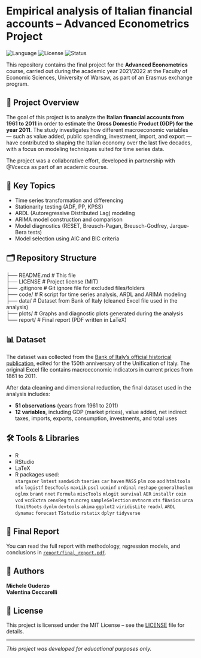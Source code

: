 # Empirical analysis of Italian financial accounts – Advanced Econometrics Project

![Language](https://img.shields.io/badge/code-R-blue?logo=r&logoColor=white)
![License](https://img.shields.io/badge/license-MIT-green?logo=open-source-initiative)
![Status](https://img.shields.io/badge/status-finished-success?style=flat&logo=github)

This repository contains the final project for the **Advanced Econometrics** course, carried out during the academic year 2021/2022 at the Faculty of Economic Sciences, University of Warsaw, as part of an Erasmus exchange program.

## 📌 Project Overview

The goal of this project is to analyze the **Italian financial accounts from 1961 to 2011** in order to estimate the **Gross Domestic Product (GDP) for the year 2011**. The study investigates how different macroeconomic variables — such as value added, public spending, investment, import, and export — have contributed to shaping the Italian economy over the last five decades, with a focus on modeling techniques suited for time series data.

The project was a collaborative effort, developed in partnership with @Vcecca as part of an academic course.

## 🧠 Key Topics

- Time series transformation and differencing  
- Stationarity testing (ADF, PP, KPSS)  
- ARDL (Autoregressive Distributed Lag) modeling  
- ARIMA model construction and comparison  
- Model diagnostics (RESET, Breusch-Pagan, Breusch-Godfrey, Jarque-Bera tests)  
- Model selection using AIC and BIC criteria  

## 🗂️ Repository Structure

├── README.md     # This file  
├── LICENSE       # Project license (MIT)  
├── .gitignore    # Git ignore file for excluded files/folders  
├── code/         # R script for time series analysis, ARDL and ARIMA modeling  
├── data/         # Dataset from Bank of Italy (cleaned Excel file used in the analysis)  
├── plots/        # Graphs and diagnostic plots generated during the analysis  
└── report/       # Final report (PDF written in LaTeX)

## 📊 Dataset

The dataset was collected from the [Bank of Italy’s official historical publication](https://www.bancaditalia.it/pubblicazioni/quaderni-storia/2011-0018/index.html?com.dotmarketing.htmlpage.language=1), edited for the 150th anniversary of the Unification of Italy. The original Excel file contains macroeconomic indicators in current prices from 1861 to 2011.

After data cleaning and dimensional reduction, the final dataset used in the analysis includes:

- **51 observations** (years from 1961 to 2011)  
- **12 variables**, including GDP (market prices), value added, net indirect taxes, imports, exports, consumption, investments, and total uses

## 🛠 Tools & Libraries

- R  
- RStudio  
- LaTeX  
- R packages used:  
  `stargazer` `lmtest` `sandwich` `tseries` `car` `haven` `MASS` `plm` `zoo` `aod` `htmltools` `mfx` `logistf` `DescTools` `maxLik` `pscl` `ucminf` `ordinal` `reshape` `generalhoslem` `oglmx` `brant` `nnet` `Formula` `miscTools` `mlogit` `survival` `AER` `installr` `coin` `vcd` `vcdExtra` `censReg` `truncreg` `sampleSelection` `mvtnorm` `xts` `fBasics` `urca` `fUnitRoots` `dynlm` `devtools` `akima` `ggplot2` `viridisLite` `readxl` `ARDL` `dynamac` `forecast` `TSstudio` `rstatix` `dplyr` `tidyverse`

## 📄 Final Report

You can read the full report with methodology, regression models, and conclusions in [`report/final_report.pdf`](report/final_report.pdf).

## 👤 Authors

**Michele Guderzo**  
**Valentina Ceccarelli**

## 📝 License

This project is licensed under the MIT License – see the [LICENSE](LICENSE) file for details.

---

*This project was developed for educational purposes only.*
